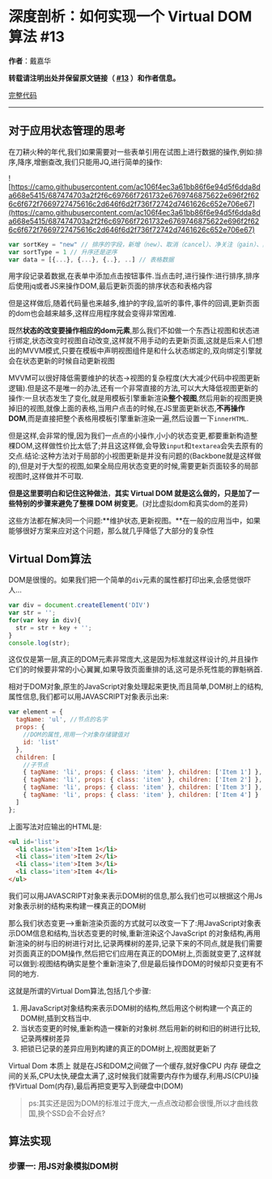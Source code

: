 # 深度剖析：如何实现一个 Virtual DOM 算法 #13

**作者**：戴嘉华

**转载请注明出处并保留原文链接（ [#13](https://github.com/livoras/blog/issues/13) ）和作者信息。**

[完整代码](https://github.com/livoras/simple-virtual-dom)

---

## 对于应用状态管理的思考

在刀耕火种的年代,我们如果需要对一些表单引用在试图上进行数据的操作,例如:排序,降序,增删查改,我们只能用JQ,进行简单的操作:

![https://camo.githubusercontent.com/ac106f4ec3a61bb86f6e94d5f6dda8da668e5415/687474703a2f2f6c69766f7261732e6769746875622e696f2f626c6f672f7669727475616c2d646f6d2f736f72742d7461626c652e706e67](https://camo.githubusercontent.com/ac106f4ec3a61bb86f6e94d5f6dda8da668e5415/687474703a2f2f6c69766f7261732e6769746875622e696f2f626c6f672f7669727475616c2d646f6d2f736f72742d7461626c652e706e67)

```js
var sortKey = "new" // 排序的字段，新增（new）、取消（cancel）、净关注（gain）、累积（cumulate）人数
var sortType = 1 // 升序还是逆序
var data = [{...}, {...}, {..}, ..] // 表格数据
```

用字段记录着数据,在表单中添加点击按钮事件.当点击时,进行操作:进行排序,排序后使用jq或者JS来操作DOM,最后更新页面的排序状态和表格内容



但是这样做后,随着代码量也来越多,维护的字段,监听的事件,事件的回调,更新页面的dom也会越来越多,这样应用程序就会变得非常困难.



既然**状态的改变要操作相应的dom元素**,那么我们不如做一个东西让视图和状态进行绑定,状态改变时视图自动改变,这样就不用手动的去更新页面,这就是后来人们想出的MVVM模式,只要在模板中声明视图组件是和什么状态绑定的,双向绑定引擎就会在状态更新的时候自动更新视图



MVVM可以很好降低需要维护的状态->视图的复杂程度(大大减少代码中视图更新逻辑).但是这不是唯一的办法,还有一个非常直接的方法,可以大大降低视图更新的操作:一旦状态发生了变化,就是用模板引擎重新渲染**整个视图**,然后用新的视图更换掉旧的视图,就像上面的表格,当用户点击的时候,在JS里面更新状态,**不再操作DOM**,而是直接把整个表格用模板引擎重新渲染一遍,然后设置一下`innerHTML`.



但是这样,会非常的慢,因为我们一点点的小操作,小小的状态变更,都要重新构造整棵DOM,这样做性价比太低了;并且这这样做,会导致`input`和`textarea`会失去原有的交点.结论:这种方法对于局部的小视图更新是并没有问题的(Backbone就是这样做的),但是对于大型的视图,如果全局应用状态变更的时候,需要更新页面较多的局部视图时,这样做并不可取.

**但是这里要明白和记住这种做法**，**其实 Virtual DOM 就是这么做的，只是加了一些特别的步骤来避免了整棵 DOM 树变更**。(对比虚拟dom和真实dom的差异)

这些方法都在解决同一个问题:**维护状态,更新视图。**在一般的应用当中，如果能够很好方案来应对这个问题，那么就几乎降低了大部分的复杂性



##  Virtual Dom算法

DOM是很慢的。如果我们把一个简单的`div`元素的属性都打印出来,会感觉很吓人...

```js
var div = document.createElement('DIV')
var str = '';
for(var key in div){
  str = str + key + '';
}
console.log(str);
```

这仅仅是第一层,真正的DOM元素非常庞大,这是因为标准就这样设计的,并且操作它们的时候要非常的小心翼翼,如果导致页面重排的话,这可是杀死性能的罪魁祸首.

相对于DOM对象,原生的JavaScript对象处理起来更快,而且简单,DOM树上的结构,属性信息,我们都可以用JAVASCRIPT对象表示出来:

```js
var element = {
  tagName: 'ul', //节点的名字
  props: {
    //DOM的属性,用用一个对象存储键值对
    id: 'list'
  },
  children: [
    //子节点
    { tagName: 'li', props: { class: 'item' }, children: ['Item 1'] },
    { tagName: 'li', props: { class: 'item' }, children: ['Item 2'] },
    { tagName: 'li', props: { class: 'item' }, children: ['Item 3'] },
    { tagName: 'li', props: { class: 'item' }, children: ['Item 4'] }
  ]
};
```

上面写法对应输出的HTML是:

```html
<ul id='list'>
  <li class='item'>Item 1</li>
  <li class='item'>Item 2</li>
  <li class='item'>Item 3</li>
  <li class='item'>Item 4</li>
</ul>
```

我们可以用JAVASCRIPT对象来表示DOM树的信息,那么我们也可以根据这个用Js对象表示树的结构来构建一棵真正的DOM树

那么我们状态变更-->重新渲染页面的方式就可以改变一下了:用JavaScript对象表示DOM信息和结构,当状态变更的时候,重新渲染这个JavaScript 的对象结构,再用新渲染的树与旧的树进行对比,记录两棵树的差异,记录下来的不同点,就是我们需要对页面真正的DOM操作,然后把它们应用在真正的DOM树上,页面就变更了,这样就可以做到:视图结构确实是整个重新渲染了,但是最后操作DOM的时候却只变更有不同的地方.



这就是所谓的Virtual Dom算法,包括几个步骤:

1. 用JavaScript对象结构来表示DOM树的结构,然后用这个树构建一个真正的DOM树,插到文档当中.
2. 当状态变更的时候,重新构造一棵新的对象树.然后用新的树和旧的树进行比较,记录两棵树差异
3. 把锁已记录的差异应用到构建的真正的DOM树上,视图就更新了



Virtual Dom 本质上 就是在JS和DOM之间做了一个缓存,就好像CPU 内存 硬盘之间的关系,CPU太快,硬盘太满了,这时候我们就需要内存作为缓存,利用JS(CPU)操作Virtual Dom(内存),最后再把变更写入到硬盘中(DOM)

> ps:其实还是因为DOM的标准过于庞大,一点点改动都会很慢,所以才曲线救国,换个SSD会不会好点?



## 算法实现

### 步骤一: 用JS对象模拟DOM树

